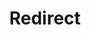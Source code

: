 ﻿---
layout: src/layouts/Redirect.astro
title: Redirect
redirect: https://octopus.com/docs/packaging-applications/package-repositories/docker-registries/index
pubDate:  2023-01-01
navSearch: false
navSitemap: false
navMenu: false
---
